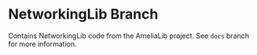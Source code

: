 # NetworkingLib Branch
Contains NetworkingLib code from the AmeliaLib project. See `docs` branch for more information.

